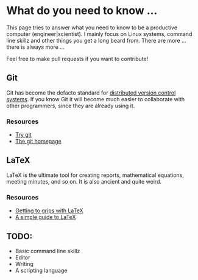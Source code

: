 # What do you need to know ...

This page tries to answer what you need to know to be a productive computer (engineer\|scientist). I mainly focus on Linux systems, command line skillz and other things you get a long beard from. There are more ... there is always more ...

Feel free to make pull requests if you want to contribute!

## Git

Git has become the defacto standard for [distributed version control systems](https://en.wikipedia.org/wiki/Distributed_version_control). If you know Git it will become much easier to collaborate with other programmers, since they are already using it.

### Resources

* [Try git](https://try.github.io/levels/1/challenges/1)
* [The git homepage](https://git-scm.com/)

## LaTeX

LaTeX is the ultimate tool for creating reports, mathematical equations, meeting minutes, and so on. It is also ancient and quite weird.

### Resources

* [Getting to grips with LaTeX](http://www.andy-roberts.net/writing/latex)
* [A simple guide to LaTeX](https://www.latex-tutorial.com/tutorials/)

## TODO:

* Basic command line skillz
* Editor
* Writing
* A scripting language

